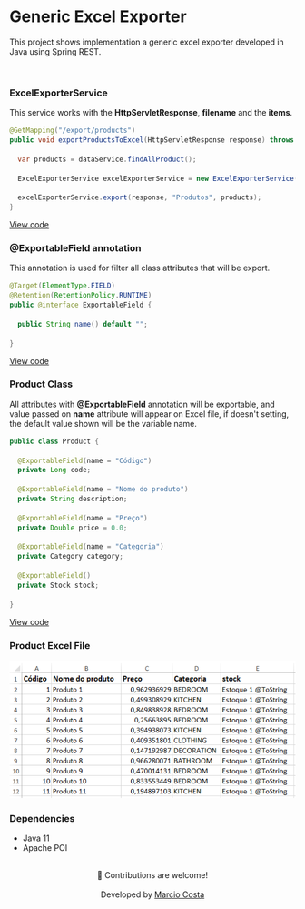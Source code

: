 
<h1>Generic Excel Exporter</h1>

<p>This project shows implementation a generic excel exporter developed in Java using Spring REST.</p>

<br/>

<aside>

<h3>ExcelExporterService</h3>

<p>
This service works with the <strong>HttpServletResponse</strong>, <strong>filename</strong> and the <strong>items</strong>.
</p>

```java
@GetMapping("/export/products")
public void exportProductsToExcel(HttpServletResponse response) throws IOException, IllegalAccessException {

  var products = dataService.findAllProduct();

  ExcelExporterService excelExporterService = new ExcelExporterService();

  excelExporterService.export(response, "Produtos", products);
}
```
<a  target="_blank"  rel="noopener noreferrer"  href="https://github.com/mcosta21/excel-exporter-spring/blob/main/src/main/java/com/mcosta21/excelexporterspring/controller/ExcelController.java">View code</a>

</aside>
  

<aside>

<h3>@ExportableField annotation</h3>

<p>
This annotation is used for filter all class attributes that will be export.
</p>

```java
@Target(ElementType.FIELD)
@Retention(RetentionPolicy.RUNTIME)
public @interface ExportableField {

  public String name() default "";
  
}
```

<a  target="_blank"  rel="noopener noreferrer"  href="https://github.com/mcosta21/excel-exporter-spring/blob/main/src/main/java/com/mcosta21/excelexporterspring/model/ExportableField.java">View code</a>

</aside>

  

<aside>

<h3>Product Class</h3>

<p>

All attributes with <strong>@ExportableField</strong> annotation will be exportable, and value passed on <strong>name</strong> attribute will appear on Excel file, if doesn't setting, the default value shown will be the variable name.

</p>

```java
public class Product {

  @ExportableField(name = "Código")
  private Long code;
  
  @ExportableField(name = "Nome do produto")
  private String description;
  
  @ExportableField(name = "Preço")
  private Double price = 0.0;
  
  @ExportableField(name = "Categoria")
  private Category category;
  
  @ExportableField()
  private Stock stock;
  
}
```

<a  target="_blank"  rel="noopener noreferrer"  href="https://github.com/mcosta21/excel-exporter-spring/blob/main/src/main/java/com/mcosta21/excelexporterspring/model/Product.java">View code</a>

  
<aside>

<h3>Product Excel File</h3>

<div align="center">
  <img alt="" src="https://github.com/mcosta21/excel-exporter-java/blob/main/src/main/resources/static/excel.png" />
</div>

</aside>
  
 <aside>

<h3>Dependencies</h3>

   - Java 11
   - Apache POI

</aside>

  

<br/>

<div align="center">
💪 Contributions are welcome!
</div>
<br/>
<div align="center">
Developed by <a  target="_blank"  rel="noopener noreferrer"  href="https://github.com/mcosta21">Marcio Costa</a>
</div>

</footer>

  
